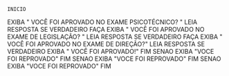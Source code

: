 
 	INICIO
 EXIBA " VOCÊ FOI APROVADO NO EXAME PSICOTÉCNICO? "
 LEIA RESPOSTA 
 SE VERDADEIRO FAÇA
 	EXIBA " VOCÊ FOI APROVADO NO EXAME DE LEGISLAÇÃO? "
	LEIA RESPOSTA
	SE VERDADEIRO FAÇA
  		EXIBA " VOCÊ FOI APROVADO NO EXAME DE DIREÇÃO?"
		LEIA RESPOSTA
		SE VERDADEIRO
			EXIBA " VOCÊ FOI APROVADO!"
		FIM
		SENAO
			EXIBA "VOCE FOI REPROVADO"
		FIM
	SENAO
		EXIBA "VOCE FOI REPROVADO"
	FIM
SENAO
			EXIBA "VOCE FOI REPROVADO"
FIM
